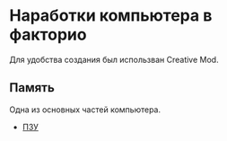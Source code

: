 # Наработки компьютера в факторио
Для удобства создания был использван Creative Mod. 

## Память
Одна из основных частей компьютера.
- [ПЗУ](Factorio/Info/Memory/ROM.md)
